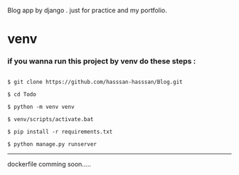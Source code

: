 Blog app by django . just for practice and my portfolio.

# venv
### if you wanna run this project by venv do these steps : 
```shell

$ git clone https://github.com/hasssan-hasssan/Blog.git

$ cd Todo

$ python -m venv venv

$ venv/scripts/activate.bat

$ pip install -r requirements.txt

$ python manage.py runserver

```
---

dockerfile comming soon.....

